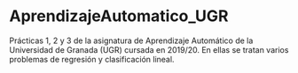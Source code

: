 # AprendizajeAutomatico_UGR

Prácticas 1, 2 y 3 de la asignatura de Aprendizaje Automático de la Universidad de Granada (UGR) cursada en 2019/20. En ellas se tratan varios problemas de regresión y clasificación lineal.
